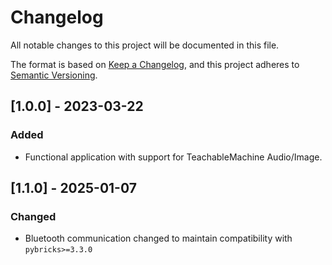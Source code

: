 # Changelog
All notable changes to this project will be documented in this file.

The format is based on [Keep a Changelog](https://keepachangelog.com/en/1.0.0/),
and this project adheres to [Semantic Versioning](https://semver.org/spec/v2.0.0.html).

## [1.0.0] - 2023-03-22
### Added
* Functional application with support for TeachableMachine Audio/Image.

## [1.1.0] - 2025-01-07
### Changed
* Bluetooth communication changed to maintain compatibility with `pybricks>=3.3.0`
